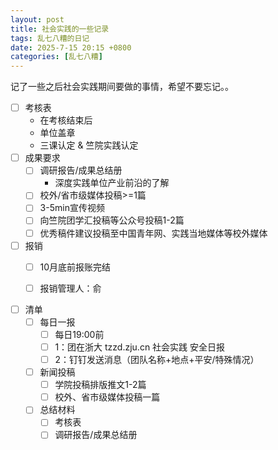 ```yaml
---
layout: post
title: 社会实践的一些记录
tags: 乱七八糟的日记
date: 2025-7-15 20:15 +0800
categories: [乱七八糟]
---
```

记了一些之后社会实践期间要做的事情，希望不要忘记。。


- [ ] 考核表
	- 在考核结束后 
	- 单位盖章
	- 三课认定 & 竺院实践认定
- [ ]  成果要求
	- [ ] 调研报告/成果总结册 
		- 深度实践单位产业前沿的了解
	- [ ]  校外/省市级媒体投稿>=1篇
	- [ ] 3-5min宣传视频
	- [ ] 向竺院团学汇投稿等公众号投稿1-2篇
	- [ ] 优秀稿件建议投稿至中国青年网、实践当地媒体等校外媒体
- [ ] 报销
	- [ ] 10月底前报账完结
	- [ ] 报销管理人：俞



- [ ] 清单
	- [ ] 每日一报
		- [ ] 每日19:00前
		- [ ] 1：团在浙大 tzzd.zju.cn 社会实践 安全日报
		- [ ] 2：钉钉发送消息（团队名称+地点+平安/特殊情况）
	- [ ] 新闻投稿
		- [ ] 学院投稿排版推文1-2篇
		- [ ] 校外、省市级媒体投稿一篇
	- [ ] 总结材料
		- [ ] 考核表
		- [ ] 调研报告/成果总结册